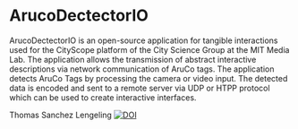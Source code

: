 # ArucoDectectorIO

ArucoDectectorIO is an open-source application for tangible interactions used for the CityScope platform of the City Science Group at the MIT Media Lab. The application allows the transmission of abstract interactive descriptions via network communication of AruCo tags. The application detects AruCo Tags by processing the camera or video input. The detected data is encoded and sent to a remote server via UDP or HTPP protocol which can be used to create interactive interfaces.


Thomas Sanchez Lengeling
[![DOI](https://zenodo.org/badge/538624526.svg)](https://zenodo.org/badge/latestdoi/538624526)
